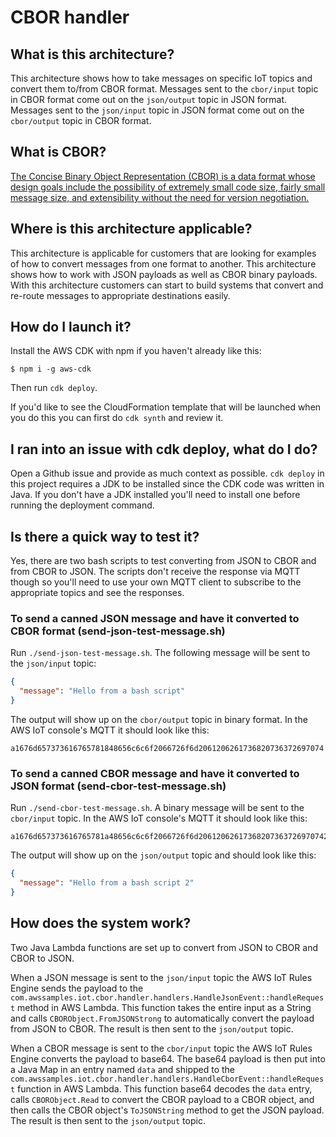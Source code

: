 # CBOR handler

<!-- toc -->

## What is this architecture?

This architecture shows how to take messages on specific IoT topics and convert them to/from CBOR format. Messages sent to the `cbor/input` topic in CBOR format come out on the `json/output` topic in JSON format. Messages sent to the `json/input` topic in JSON format come out on the `cbor/output` topic in CBOR format.

## What is CBOR?

[The Concise Binary Object Representation (CBOR) is a data format whose design goals include the possibility of extremely small code size, fairly small message size, and extensibility without the need for version negotiation.](https://cbor.io/)

## Where is this architecture applicable?

This architecture is applicable for customers that are looking for examples of how to convert messages from one format to another. This architecture shows how to work with JSON payloads as well as CBOR binary payloads. With this architecture customers can start to build systems that convert and re-route messages to appropriate destinations easily.

## How do I launch it?

Install the AWS CDK with npm if you haven't already like this:

```
$ npm i -g aws-cdk
```

Then run `cdk deploy`.

If you'd like to see the CloudFormation template that will be launched when you do this you can first do `cdk synth` and review it.

## I ran into an issue with cdk deploy, what do I do?

Open a Github issue and provide as much context as possible. `cdk deploy` in this project requires a JDK to be installed since the CDK code was written in Java. If you don't have a JDK installed you'll need to install one before running the deployment command.

## Is there a quick way to test it?

Yes, there are two bash scripts to test converting from JSON to CBOR and from CBOR to JSON. The scripts don't receive the response via MQTT though so you'll need to use your own MQTT client to subscribe to the appropriate topics and see the responses.

### To send a canned JSON message and have it converted to CBOR format (send-json-test-message.sh)

Run `./send-json-test-message.sh`. The following message will be sent to the `json/input` topic:

```json
{
  "message": "Hello from a bash script"
}
```

The output will show up on the `cbor/output` topic in binary format. In the AWS IoT console's MQTT it should look like this:

```
a1676d657373616765781848656c6c6f2066726f6d2061206261736820736372697074
```

### To send a canned CBOR message and have it converted to JSON format (send-cbor-test-message.sh)

Run `./send-cbor-test-message.sh`. A binary message will be sent to the `cbor/input` topic. In the AWS IoT console's MQTT it should look like this:

```
a1676d657373616765781a48656c6c6f2066726f6d20612062617368207363726970742032
```

The output will show up on the `json/output` topic and should look like this:

```json
{
  "message": "Hello from a bash script 2"
}
```

## How does the system work?

Two Java Lambda functions are set up to convert from JSON to CBOR and CBOR to JSON.

When a JSON message is sent to the `json/input` topic the AWS IoT Rules Engine sends the payload to the `com.awssamples.iot.cbor.handler.handlers.HandleJsonEvent::handleRequest` method in AWS Lambda. This function takes the entire input as a String and calls `CBORObject.FromJSONStrong` to automatically convert the payload from JSON to CBOR. The result is then sent to the `json/output` topic.

When a CBOR message is sent to the `cbor/input` topic the AWS IoT Rules Engine converts the payload to base64. The base64 payload is then put into a Java Map in an entry named `data` and shipped to the `com.awssamples.iot.cbor.handler.handlers.HandleCborEvent::handleRequest` function in AWS Lambda. This function base64 decodes the `data` entry, calls `CBORObject.Read` to convert the CBOR payload to a CBOR object, and then calls the CBOR object's `ToJSONString` method to get the JSON payload. The result is then sent to the `json/output` topic.
